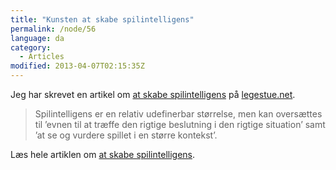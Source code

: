 ```yaml
---
title: "Kunsten at skabe spilintelligens"
permalink: /node/56
language: da
category:
  - Articles
modified: 2013-04-07T02:15:35Z
---
```


Jeg har skrevet en artikel om [at skabe spilintelligens](http://legestue.net/blog/kunsten-skabe-spilintelligens) på [legestue.net](http://legestue.net).

> Spilintelligens er en relativ udefinerbar størrelse, men kan oversættes til ’evnen til at træffe den rigtige beslutning i den rigtige situation’ samt ’at se og vurdere spillet i en større kontekst’.

Læs hele artiklen om [at skabe spilintelligens](http://legestue.net/blog/kunsten-skabe-spilintelligens).
